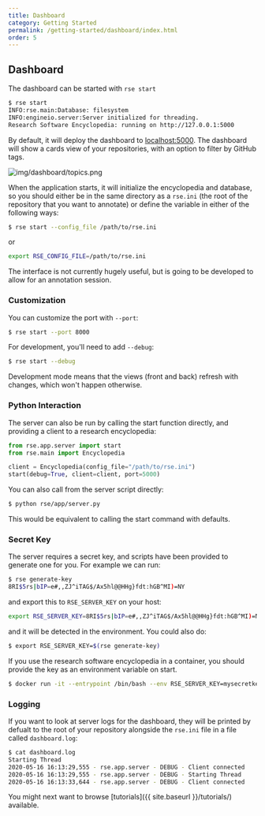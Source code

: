 ```yaml
---
title: Dashboard
category: Getting Started
permalink: /getting-started/dashboard/index.html
order: 5
---
```


## Dashboard

The dashboard can be started with `rse start`

```bash
$ rse start
INFO:rse.main:Database: filesystem
INFO:engineio.server:Server initialized for threading.
Research Software Encyclopedia: running on http://127.0.0.1:5000
```

By default, it will deploy the dashboard to [localhost:5000](http://localhost:5000).
The dashboard will show a cards view of your repositories, with an option to filter
by GitHub tags.

![img/dashboard/topics.png](../img/dashboard/topics.png)

When the application starts, it will initialize the encyclopedia and database,
so you should either be in the same directory as a `rse.ini` (the root of the
repository that you want to annotate) or define the variable in either of the
following ways:

```bash
$ rse start --config_file /path/to/rse.ini
```

or 

```bash
export RSE_CONFIG_FILE=/path/to/rse.ini
```

The interface is not currently hugely useful, but is going to be developed to allow for an
annotation session.


### Customization

You can customize the port with `--port`:

```bash
$ rse start --port 8000
```

For development, you'll need to add `--debug`:

```bash
$ rse start --debug
```

Development mode means that the views (front and back) refresh with changes,
which won't happen otherwise. 

### Python Interaction

The server can also be run by calling the start function directly, and providing
a client to a research encyclopedia:

```python
from rse.app.server import start
from rse.main import Encyclopedia

client = Encyclopedia(config_file="/path/to/rse.ini")
start(debug=True, client=client, port=5000)
```

You can also call from the server script directly:

```bash
$ python rse/app/server.py
```

This would be equivalent to calling the start command with defaults.

### Secret Key

The server requires a secret key, and scripts have been provided
to generate one for you. For example we can run:

```bash
$ rse generate-key
8RI$5rs|bIP=e#,,ZJ^iTAG$/Ax5hl@@HHg}fdt:hGB^MI)=NY
```

and export this to `RSE_SERVER_KEY` on your host:

```bash
export RSE_SERVER_KEY=8RI$5rs|bIP=e#,,ZJ^iTAG$/Ax5hl@@HHg}fdt:hGB^MI)=NY
```

and it will be detected in the environment. You could also do:

```bash
$ export RSE_SERVER_KEY=$(rse generate-key)
```

If you use the research software encyclopedia in a container, you should provide the key as an environment variable on start.

```bash
$ docker run -it --entrypoint /bin/bash --env RSE_SERVER_KEY=mysecretkey --rm -p 5000:5000 quay.io/vanessa/rse 
```

### Logging

If you want to look at server logs for the dashboard, they will be printed
by defualt to the root of your repository alongside the `rse.ini` file in a file called `dashboard.log`:

```bash
$ cat dashboard.log 
Starting Thread
2020-05-16 16:13:29,555 - rse.app.server - DEBUG - Client connected
2020-05-16 16:13:29,555 - rse.app.server - DEBUG - Starting Thread
2020-05-16 16:13:33,644 - rse.app.server - DEBUG - Client connected
```

You might next want to browse [tutorials]({{ site.baseurl }}/tutorials/) available.
